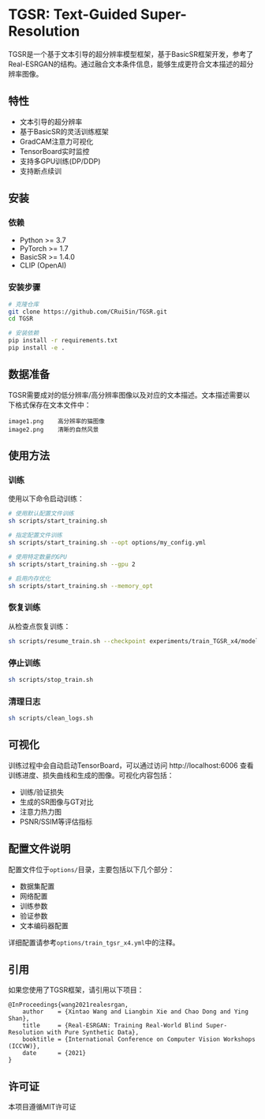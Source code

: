 # TGSR: Text-Guided Super-Resolution

TGSR是一个基于文本引导的超分辨率模型框架，基于BasicSR框架开发，参考了Real-ESRGAN的结构。通过融合文本条件信息，能够生成更符合文本描述的超分辨率图像。

## 特性

- 文本引导的超分辨率
- 基于BasicSR的灵活训练框架
- GradCAM注意力可视化
- TensorBoard实时监控
- 支持多GPU训练(DP/DDP)
- 支持断点续训

## 安装

### 依赖

- Python >= 3.7
- PyTorch >= 1.7
- BasicSR >= 1.4.0
- CLIP (OpenAI)

### 安装步骤

```bash
# 克隆仓库
git clone https://github.com/CRui5in/TGSR.git
cd TGSR

# 安装依赖
pip install -r requirements.txt
pip install -e .
```

## 数据准备

TGSR需要成对的低分辨率/高分辨率图像以及对应的文本描述。文本描述需要以下格式保存在文本文件中：

```
image1.png    高分辨率的猫图像
image2.png    清晰的自然风景
```

## 使用方法

### 训练

使用以下命令启动训练：

```bash
# 使用默认配置文件训练
sh scripts/start_training.sh

# 指定配置文件训练
sh scripts/start_training.sh --opt options/my_config.yml

# 使用特定数量的GPU
sh scripts/start_training.sh --gpu 2

# 启用内存优化
sh scripts/start_training.sh --memory_opt
```

### 恢复训练

从检查点恢复训练：

```bash
sh scripts/resume_train.sh --checkpoint experiments/train_TGSR_x4/models/50000_G.pth
```

### 停止训练

```bash
sh scripts/stop_train.sh
```

### 清理日志

```bash
sh scripts/clean_logs.sh
```

## 可视化

训练过程中会自动启动TensorBoard，可以通过访问 http://localhost:6006 查看训练进度、损失曲线和生成的图像。可视化内容包括：

- 训练/验证损失
- 生成的SR图像与GT对比
- 注意力热力图
- PSNR/SSIM等评估指标

## 配置文件说明

配置文件位于`options/`目录，主要包括以下几个部分：

- 数据集配置
- 网络配置
- 训练参数
- 验证参数
- 文本编码器配置

详细配置请参考`options/train_tgsr_x4.yml`中的注释。

## 引用

如果您使用了TGSR框架，请引用以下项目：

```
@InProceedings{wang2021realesrgan,
    author    = {Xintao Wang and Liangbin Xie and Chao Dong and Ying Shan},
    title     = {Real-ESRGAN: Training Real-World Blind Super-Resolution with Pure Synthetic Data},
    booktitle = {International Conference on Computer Vision Workshops (ICCVW)},
    date      = {2021}
}
```

## 许可证

本项目遵循MIT许可证 